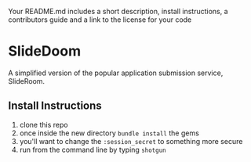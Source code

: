 Your README.md includes a short description, install instructions, a contributors guide and a link to the license for your code
# SlideDoom

A simplified version of the popular application submission service, SlideRoom.

## Install Instructions

1. clone this repo
1. once inside the new directory ```bundle install``` the gems
1. you'll want to change the ```:session_secret``` to something more secure
1. run from the command line by typing ```shotgun``` 